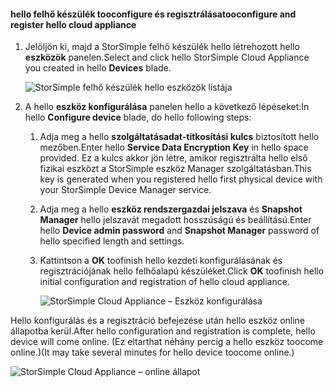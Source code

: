 #### <a name="tooconfigure-and-register-hello-cloud-appliance"></a><span data-ttu-id="d4bc6-101">hello felhő készülék tooconfigure és regisztrálása</span><span class="sxs-lookup"><span data-stu-id="d4bc6-101">tooconfigure and register hello cloud appliance</span></span>

1. <span data-ttu-id="d4bc6-102">Jelöljön ki, majd a StorSimple felhő készülék hello létrehozott hello **eszközök** panelen.</span><span class="sxs-lookup"><span data-stu-id="d4bc6-102">Select and click hello StorSimple Cloud Appliance you created in hello **Devices** blade.</span></span>

    ![StorSimple felhő készülék hello eszközök listája](./media/storsimple-8000-create-cloud-appliance-u2/sca-create3.png)
2. <span data-ttu-id="d4bc6-104">A hello **eszköz konfigurálása** panelen hello a következő lépéseket:</span><span class="sxs-lookup"><span data-stu-id="d4bc6-104">In hello **Configure device** blade, do hello following steps:</span></span>
    
    1. <span data-ttu-id="d4bc6-105">Adja meg a hello **szolgáltatásadat-titkosítási kulcs** biztosított hello mezőben.</span><span class="sxs-lookup"><span data-stu-id="d4bc6-105">Enter hello **Service Data Encryption Key** in hello space provided.</span></span> <span data-ttu-id="d4bc6-106">Ez a kulcs akkor jön létre, amikor regisztrálta hello első fizikai eszközt a StorSimple eszköz Manager szolgáltatásban.</span><span class="sxs-lookup"><span data-stu-id="d4bc6-106">This key is generated when you registered hello first physical device with your StorSimple Device Manager service.</span></span>

    2. <span data-ttu-id="d4bc6-107">Adja meg a hello **eszköz rendszergazdai jelszava** és **Snapshot Manager** hello jelszavát megadott hosszúságú és beállítású.</span><span class="sxs-lookup"><span data-stu-id="d4bc6-107">Enter hello **Device admin password** and **Snapshot Manager** password of hello specified length and settings.</span></span>

    3. <span data-ttu-id="d4bc6-108">Kattintson a **OK** toofinish hello kezdeti konfigurálásának és regisztrációjának hello felhőalapú készüléket.</span><span class="sxs-lookup"><span data-stu-id="d4bc6-108">Click **OK** toofinish hello initial configuration and registration of hello cloud appliance.</span></span>
    
        ![StorSimple Cloud Appliance – Eszköz konfigurálása](./media/storsimple-8000-configure-register-cloud-appliance/sca-configure1.png)

<span data-ttu-id="d4bc6-110">Hello konfigurálás és a regisztráció befejezése után hello eszköz online állapotba kerül.</span><span class="sxs-lookup"><span data-stu-id="d4bc6-110">After hello configuration and registration is complete, hello device will come online.</span></span> <span data-ttu-id="d4bc6-111">(Ez eltarthat néhány percig a hello eszköz toocome online.)</span><span class="sxs-lookup"><span data-stu-id="d4bc6-111">(It may take several minutes for hello device toocome online.)</span></span>

![StorSimple Cloud Appliance – online állapot](./media/storsimple-8000-configure-register-cloud-appliance/sca-configure2.png)

